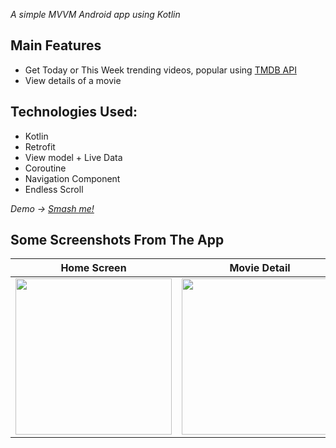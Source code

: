 *A simple MVVM Android app using Kotlin*

## Main Features
- Get Today or This Week trending videos, popular using [TMDB API](https://www.themoviedb.org/documentation/api)
- View details of a movie

## Technologies Used:
- Kotlin
- Retrofit
- View model + Live Data
- Coroutine
- Navigation Component
- Endless Scroll


*Demo -> [Smash me!](https://youtu.be/DRZQuvSJNYw)*
## Some Screenshots From The App
| Home Screen  |  Movie Detail | Casts, Similar Movies | More Movies |
|------|--------------|--------|----|
|<img src="https://user-images.githubusercontent.com/78833363/208823878-2a13a7b0-e68f-4d17-8cc8-88331e734bf0.PNG" width="250">|<img src="https://user-images.githubusercontent.com/78833363/208824193-16ae81c8-d5a3-4f2d-b201-a586fa9628b7.PNG" width="250">|<img src="https://user-images.githubusercontent.com/78833363/208823873-21e38cb3-867e-4bc7-befc-7a79a223544a.PNG" width="250">|<img src="https://user-images.githubusercontent.com/78833363/208824293-f6e81096-5b91-4877-a08f-5e4f348591de.PNG" width="250">|
